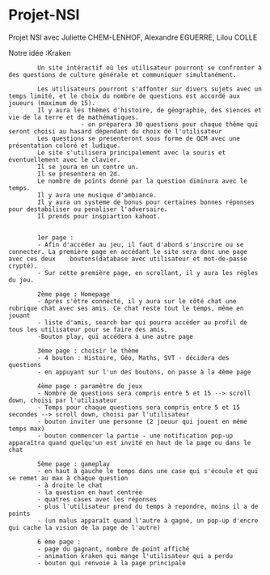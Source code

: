 # Projet-NSI
Projet NSI avec Juliette CHEM-LENHOF, Alexandre EGUERRE, Lilou COLLE

Notre idée :Kraken
            
            Un site intéractif où les utilisateur pourront se confronter à des questions de culture générale et communiquer simultanément.
            
            Les utilisateurs pourront s'affonter sur divers sujets avec un temps limité, et le choix du nombre de questions est accordé aux               joueurs (maximum de 15).
            Il y aura les thèmes d'histoire, de géographie, des siences et vie de la terre et de mathématiques.
                        - on préparera 30 questions pour chaque thême qui seront choisi au hasard dépendant du choix de l'utilisateur
            Les questions se presenteront sous forme de QCM avec une présentation coloré et ludique.
            Le site s'utilisera principalement avec la souris et éventuellement avec le clavier.
            Il se joura en un contre un.
            Il se presentera en 2d.
            Le nombre de points donné par la question diminura avec le temps.
            Il y aura une musique d'ambiance.
            Il y aura un systeme de bonus pour certaines bonnes réponses pour destabiliser ou penaliser l'adversaire.
            Il prends pour inspiartion kahoot.
            
            
            1er page : 
            - Afin d'accéder au jeu, il faut d'abord s'inscrire ou se connecter. La première page en accédant le site sera donc une page avec ces deux    boutons(database avec utilisateur et mot-de-passe crypté).
            - Sur cette première page, en scrollant, il y aura les règles du jeu. 
            
            2ème page : Homepage
            - Après s'être connécté, il y aura sur le côté chat une rubrique chat avec ses amis. Ce chat reste tout le temps, même en jouant
            - liste d'amis, search bar qui pourra accéder au profil de tous les utilisateur pour se faire des amis. 
            -Bouton play, qui accédera à une autre page
            
            3ème page : choisir le thème
            - 4 bouton : Histoire, Géo, Maths, SVT - décidera des questions 
            - en appuyant sur l'un des boutons, on passe à la 4ème page
            
            4ème page : paramêtre de jeux
            - Nombre de questions sera compris entre 5 et 15 --> scroll down, choisi par l'utilisateur
            - Temps pour chaque questions sera compris entre 5 et 15 secondes --> scroll down, choisi par l'utilisateur
            - bouton inviter une personne (2 joeuur qui jouent en même temps max)
            - bouton commencer la partie - une notification pop-up apparaîtra quand quelqu'un est invité en haut de la page ou dans le chat
            
            5ème page : gameplay
            - en haut à gauche le temps dans une case qui s'écoule et qui se remet au max à chaque question
            - à droite le chat
            - la question en haut centrée
            - quatres cases avec les réponses
            - plus l'utilisateur prend du temps à repondre, moins il a de points
            - (un malus apparaît quand l'autre à gagné, un pop-up d'encre qui cache la vision de la page de l'autre)
            
            6 ème page : 
            - page du gagnant, nombre de point affiché
            - animation kraken qui mange l'utilisateur qui a perdu
            - bouton qui renvoie à la page principale 
            
            
            
            
            
            
            
            
